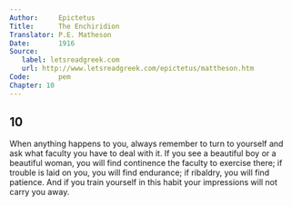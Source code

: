 ```yaml
---
Author:     Epictetus  
Title:      The Enchiridion  
Translator: P.E. Matheson
Date:       1916  
Source:
   label: letsreadgreek.com
   url: http://www.letsreadgreek.com/epictetus/mattheson.htm
Code:       pem  
Chapter: 10
---
```

##  10

When anything happens to you, always remember to turn to yourself and ask what
faculty you have to deal with it. If you see a beautiful boy or a beautiful
woman, you will find continence the faculty to exercise there; if trouble is
laid on you, you will find endurance; if ribaldry, you will find patience. And
if you train yourself in this habit your impressions will not carry you away.


